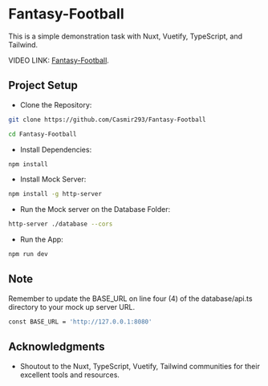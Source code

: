 # Fantasy-Football

This is a simple demonstration task with Nuxt, Vuetify, TypeScript, and Tailwind.

VIDEO LINK: [Fantasy-Football](https://drive.google.com/file/d/1EseF_dJwWTYmP-DLcZpsJbZbeyA_D9IC/view?usp=drive_link).

## Project Setup

- Clone the Repository:

```sh
git clone https://github.com/Casmir293/Fantasy-Football
```

```sh
cd Fantasy-Football
```

- Install Dependencies:

```sh
npm install
```

- Install Mock Server:

```sh
npm install -g http-server
```

- Run the Mock server on the Database Folder:

```sh
http-server ./database --cors
```

- Run the App:

```sh
npm run dev
```

## Note

Remember to update the BASE_URL on line four (4) of the database/api.ts directory to your mock up server URL.

```sh
const BASE_URL = 'http://127.0.0.1:8080'
```

## Acknowledgments

- Shoutout to the Nuxt, TypeScript, Vuetify, Tailwind communities for their excellent tools and resources.
